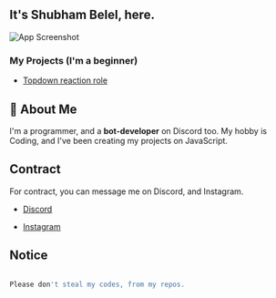 
## It's Shubham Belel, here.

![App Screenshot](https://media.discordapp.net/attachments/892319747545378852/894945343651860480/image_search_1633441981531.png)

 

### My Projects (I'm a beginner)

- [Topdown reaction role](https://dsc.gg/topdownrole)

  

## 🚀 About Me

I'm a programmer, and a **bot-developer** on Discord too.  My hobby is Coding, and I've been creating my projects on JavaScript.

  

## Contract

For contract, you can message me on Discord, and Instagram. 

- [Discord](https://dsc.gg/dimensionshubham)

 - [Instagram](https://instagram.com/realshubhambelel)

 

## Notice

```javascript

Please don't steal my codes, from my repos.

```

  















